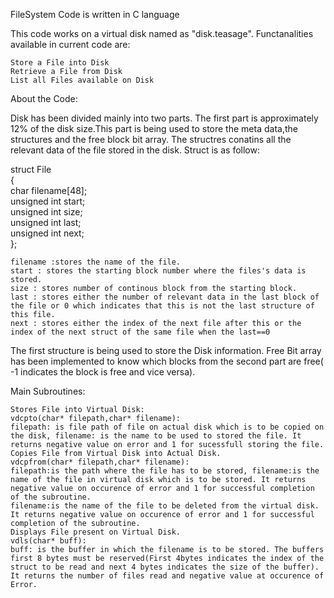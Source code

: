 FileSystem
Code is written in C language

This code works on a virtual disk named as "disk.teasage".
Functanalities available in current code are:

    Store a File into Disk
    Retrieve a File from Disk
    List all Files available on Disk
  

About the Code:

Disk has been divided mainly into two parts.
The first part is approximately 12% of the disk size.This part is being used to store the meta data,the structures and the free block bit array.
The structres conatins all the relevant data of the file stored in the disk.
Struct is as follow:

struct File  
{  
	char filename[48];  
	unsigned int start;  
	unsigned int size;  
	unsigned int last;  
	unsigned int next;  
}; 

    filename :stores the name of the file.
    start : stores the starting block number where the files's data is stored.
    size : stores number of continous block from the starting block.
    last : stores either the number of relevant data in the last block of the file or 0 which indicates that this is not the last structure of this file.
    next : stores either the index of the next file after this or the index of the next struct of the same file when the last==0

The first structure is being used to store the Disk information.
Free Bit array has been implemented to know which blocks from the second part are free( -1 indicates the block is free and vice versa).

Main Subroutines:

    Stores File into Virtual Disk:
    vdcpto(char* filepath,char* filename):
    filepath: is file path of file on actual disk which is to be copied on the disk, filename: is the name to be used to stored the file. It returns negative value on error and 1 for sucessfull storing the file.
    Copies File from Virtual Disk into Actual Disk.
    vdcpfrom(char* filepath,char* filename):
    filepath:is the path where the file has to be stored, filename:is the name of the file in virtual disk which is to be stored. It returns negative value on occurence of error and 1 for successful completion of the subroutine.
    filename:is the name of the file to be deleted from the virtual disk.
    It returns negative value on occurence of error and 1 for successful completion of the subroutine.
    Displays File present on Virtual Disk.
    vdls(char* buff):
    buff: is the buffer in which the filename is to be stored. The buffers first 8 bytes must be reserved(First 4bytes indicates the index of the struct to be read and next 4 bytes indicates the size of the buffer).
    It returns the number of files read and negative value at occurence of Error.
